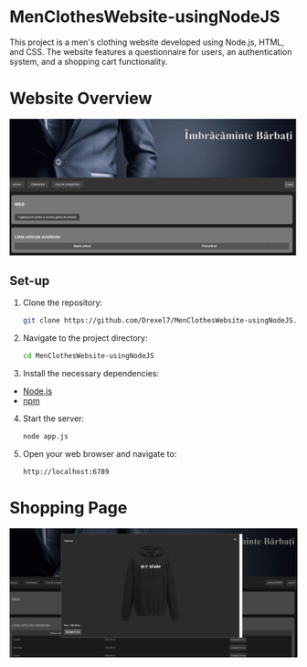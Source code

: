 # MenClothesWebsite-usingNodeJS

This project is a men's clothing website developed using Node.js, HTML, and CSS. The website features a questionnaire for users, an authentication system, and a shopping cart functionality.

# Website Overview

![Website](views/1.png)

## Set-up

1. Clone the repository:
    ```sh
    git clone https://github.com/Drexel7/MenClothesWebsite-usingNodeJS.git
    ```
2. Navigate to the project directory:
    ```sh
    cd MenClothesWebsite-usingNodeJS
    ```
3. Install the necessary dependencies:
- [Node.js](https://nodejs.org/en/download/package-manager)
- [npm](https://docs.npmjs.com/downloading-and-installing-node-js-and-npm)

4. Start the server:
    ```sh
    node app.js
    ```
5. Open your web browser and navigate to:
    ```
    http://localhost:6789
    ```

# Shopping Page

![ShoppingPage](views/2.png)

